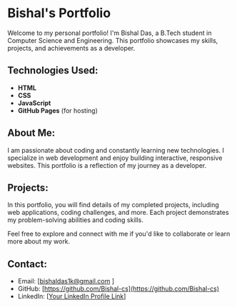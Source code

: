 # Bishal's Portfolio

Welcome to my personal portfolio! I'm Bishal Das, a B.Tech student in Computer Science and Engineering. This portfolio showcases my skills, projects, and achievements as a developer.

## Technologies Used:
- **HTML**
- **CSS**
- **JavaScript**
- **GitHub Pages** (for hosting)

## About Me:
I am passionate about coding and constantly learning new technologies. I specialize in web development and enjoy building interactive, responsive websites. This portfolio is a reflection of my journey as a developer.

## Projects:
In this portfolio, you will find details of my completed projects, including web applications, coding challenges, and more. Each project demonstrates my problem-solving abilities and coding skills.

Feel free to explore and connect with me if you'd like to collaborate or learn more about my work.

## Contact:
- Email: [bishaldas1k@gmail.com ]
- GitHub: [https://github.com/Bishal-cs](https://github.com/Bishal-cs)
- LinkedIn: [[Your LinkedIn Profile Link](https://www.linkedin.com/in/bishal-das-ba5134308/)]
